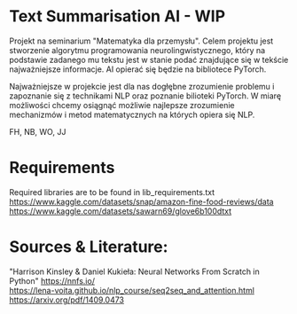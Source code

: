 # Text Summarisation AI - WIP

Projekt na seminarium "Matematyka dla przemysłu". Celem projektu jest stworzenie algorytmu programowania neurolingwistycznego, który na podstawie zadanego mu tekstu jest w stanie podać znajdujące się w tekście najważniejsze informacje.
AI opierać się będzie na bibliotece PyTorch.

Najważniejsze w projekcie jest dla nas dogłębne zrozumienie problemu i zapoznanie się z technikami NLP oraz poznanie bilioteki PyTorch.
W miarę możliwości chcemy osiągnąć możliwie najlepsze zrozumienie mechanizmów i metod matematycznych na których opiera się NLP.


FH, NB, WO, JJ
# Requirements
Required libraries are to be found in lib_requirements.txt    
https://www.kaggle.com/datasets/snap/amazon-fine-food-reviews/data    
https://www.kaggle.com/datasets/sawarn69/glove6b100dtxt


# Sources & Literature:  
"Harrison Kinsley & Daniel Kukieła: Neural Networks From Scratch in Python" https://nnfs.io/  
https://lena-voita.github.io/nlp_course/seq2seq_and_attention.html  
https://arxiv.org/pdf/1409.0473  
